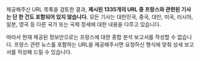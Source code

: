 제공해주신 URL 목록을 검토한 결과, **제시된 1335개의 URL 중 프랑스와 관련된 기사는 단 한 건도 포함되어 있지 않습니다.** 모든 기사는 대한민국, 중국, 대만, 미국, 러시아, 일본, 영국 등 다른 국가 또는 국제 정세에 대한 내용을 다루고 있습니다.

따라서 현재 제공된 정보만으로는 프랑스에 대한 종합 분석 보고서를 작성할 수 없습니다. 프랑스 관련 뉴스를 포함하는 URL을 제공해주시면 요청하신 형식에 맞춰 상세 보고서를 작성해 드릴 수 있습니다.